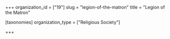 +++
organization_id = ["19"]
slug = "legion-of-the-matron"
title = "Legion of the Matron"

[taxonomies]
organization_type = ["Religious Society"]

+++


